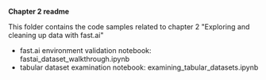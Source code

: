**Chapter 2 readme**

This folder contains the code samples related to chapter 2 "Exploring and cleaning up data with fast.ai"

- fast.ai environment validation notebook: fastai_dataset_walkthrough.ipynb
- tabular dataset examination notebook: examining_tabular_datasets.ipynb

